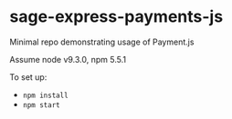 # sage-express-payments-js
Minimal repo demonstrating usage of Payment.js

Assume node v9.3.0, npm 5.5.1

To set up:

* `npm install`
* `npm start`
